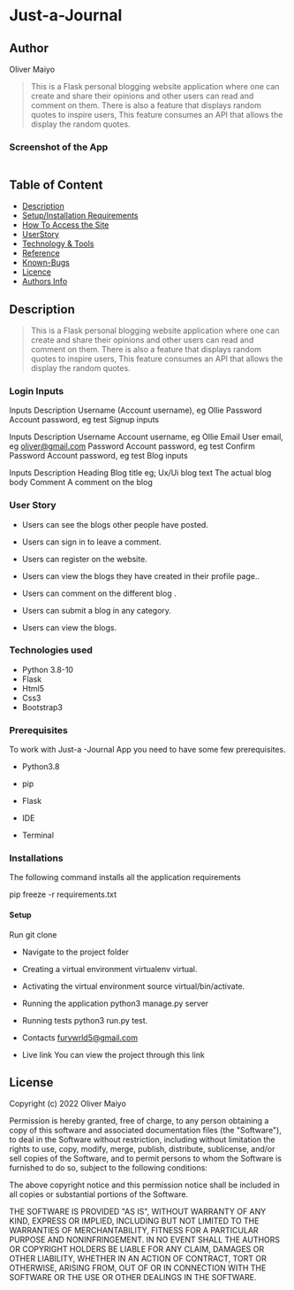 # Just-a-Journal

## Author
Oliver Maiyo

> This is a Flask personal blogging website  application where one can create and share their opinions and other users can read and comment on them. There is also a feature that displays random quotes to inspire users, This feature consumes  an API that allows the  display the random quotes.


### Screenshot of the App
<img src="">


## Table of Content

+ [Description](#description)
+ [Setup/Installation Requirements](setup&installationrequirements)
+ [How To Access the Site](#howtoaccessthesite)
+ [UserStory](#userstory)
+ [Technology & Tools](#technology&tools)
+ [Reference](#reference)
+ [Known-Bugs](#knownbugs)
+ [Licence](#licence)
+ [Authors Info](#authors-info)

## Description
> This is a Flask personal blogging website  application where one can create and share their opinions and other users can read and comment on them. There is also a feature that displays random quotes to inspire users, This feature consumes  an API that allows the  display the random quotes.



### Login Inputs

Inputs	Description
Username	(Account username), eg Ollie
Password	Account password, eg test
Signup inputs

Inputs	Description
Username	Account username, eg Ollie
Email	User email, eg oliver@gmail.com
Password	Account password, eg test
Confirm Password	Account password, eg test
Blog inputs

Inputs	Description
Heading	Blog title eg; Ux/Ui
blog text	The actual  blog body
Comment	A comment on the blog

### User Story
* Users can see the blogs other people have posted.

* Users can sign in to leave a comment.

* Users can register on the website.

* Users can view the blogs they have created in their profile page..

* Users can comment on the different blog .

* Users can submit a blog in any category.

* Users can view the blogs.

### Technologies used
* Python 3.8-10
* Flask
* Html5
* Css3
* Bootstrap3

### Prerequisites
To work with Just-a -Journal App you need to have some few prerequisites.

* Python3.8

* pip

* Flask

* IDE

* Terminal

### Installations
The following command installs all the application requirements

pip freeze -r requirements.txt

#### Setup
Run git clone 


* Navigate to the project folder

* Creating a virtual environment
virtualenv virtual.

* Activating the virtual environment
source virtual/bin/activate.

* Running the application
python3 manage.py server

* Running tests
python3 run.py test.

* Contacts
furywrld5@gmail.com

* Live link
You can view the project through this link   

## License
Copyright (c) 2022 Oliver Maiyo

Permission is hereby granted, free of charge, to any person obtaining a copy
of this software and associated documentation files (the "Software"), to deal
in the Software without restriction, including without limitation the rights
to use, copy, modify, merge, publish, distribute, sublicense, and/or sell
copies of the Software, and to permit persons to whom the Software is
furnished to do so, subject to the following conditions:

The above copyright notice and this permission notice shall be included in all
copies or substantial portions of the Software.

THE SOFTWARE IS PROVIDED "AS IS", WITHOUT WARRANTY OF ANY KIND, EXPRESS OR
IMPLIED, INCLUDING BUT NOT LIMITED TO THE WARRANTIES OF MERCHANTABILITY,
FITNESS FOR A PARTICULAR PURPOSE AND NONINFRINGEMENT. IN NO EVENT SHALL THE
AUTHORS OR COPYRIGHT HOLDERS BE LIABLE FOR ANY CLAIM, DAMAGES OR OTHER
LIABILITY, WHETHER IN AN ACTION OF CONTRACT, TORT OR OTHERWISE, ARISING FROM,
OUT OF OR IN CONNECTION WITH THE SOFTWARE OR THE USE OR OTHER DEALINGS IN THE
SOFTWARE.
